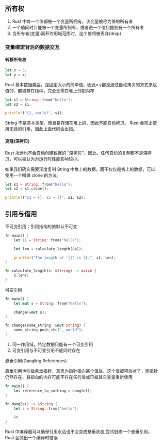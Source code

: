 ## 所有权

1. Rust 中每一个值都被一个变量所拥有，该变量被称为值的所有者
2. 一个值同时只能被一个变量所拥有，或者说一个值只能拥有一个所有者
3. 当所有者(变量)离开作用域范围时，这个值将被丢弃(drop)

### 变量绑定背后的数据交互

#### 转移所有权

```Rust
let x = 5;
let y = x;
```
 Rust 基本数据类型，是固定大小的简单值，因此x y都是通过自动拷贝的方式来赋值的，都被存在栈中，完全无需在堆上分配内存

 ```Rust
let s1 = String::from("hello");
let s2 = s1;

println!("{}, world!", s1);
 ```
 String 不是基本类型，而且是存储在堆上的，因此不能自动拷贝。
 Rust 会禁止使用无效的引用，因此上面代码会出错。

#### 克隆(深拷贝)

Rust 永远也不会自动创建数据的 “深拷贝”。因此，任何自动的复制都不是深拷贝，可以被认为对运行时性能影响较小。

如果我们确实需要深度复制 String 中堆上的数据，而不仅仅是栈上的数据，可以使用一个叫做 clone 的方法。

```Rust
let s1 = String::from("hello");
let s2 = s1.clone();

println!("s1 = {}, s2 = {}", s1, s2);
```
## 引用与借用

不可变引用：引用指向的值默认不可变
```Rust
fn main() {
    let s1 = String::from("hello");

    let len = calculate_length(&s1);

    println!("The length of '{}' is {}.", s1, len);
}

fn calculate_length(s: &String) -> usize {
    s.len()
}
```

可变引用
```Rust
fn main() {
    let mut s = String::from("hello");

    change(&mut s);
}

fn change(some_string: &mut String) {
    some_string.push_str(", world");
}
```

1. 同一作用域，特定数据只能有一个可变引用
2. 可变引用与不可变引用不能同时存在

悬垂引用(Dangling References)

悬垂引用也叫做悬垂指针，意思为指针指向某个值后，这个值被释放掉了，而指针仍然存在，其指向的内存可能不存在任何值或已被其它变量重新使用

```Rust
fn main() {
    let reference_to_nothing = dangle();
}

fn dangle() -> &String {
    let s = String::from("hello");

    &s
}
```
Rust 中编译器可以确保引用永远也不会变成悬垂状态,尝试创建一个悬垂引用，Rust 会抛出一个编译时错误


